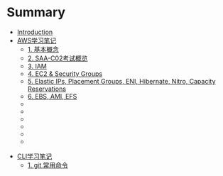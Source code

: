 # Summary

* [Introduction](README.md)
* [AWS学习笔记](aws/README.md)
  * [1. 基本概念](aws/1.基本概念.md)
  * [2. SAA-C02考试概览](aws/2.考试概览.md)
  * [3. IAM](aws/3.IAM.md)
  * [4. EC2 & Security Groups](aws/4.EC2.md)
  * [5. Elastic IPs, Placement Groups, ENI, Hibernate, Nitro, Capacity Reservations](aws/5.ElasticIPs.md)
  * [6. EBS, AMI, EFS](aws/6.EBS.md)
  * [](aws/.md)
  * [](aws/.md)
  * [](aws/.md)
  * [](aws/.md)
  * [](aws/.md)
  * [](aws/.md)


- [CLI学习笔记](cli/README.md)
  - [1. git 常用命令](cli/git常用命令.md)
